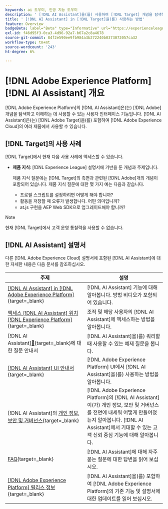 ```yaml
---
keywords: ai 도우미, 인공 지능 도우미
description: ' [!DNL AI Assistant]을(를) 사용하여 [!DNL Target] 개념을 탐색하고 이해하는 방법에 대해 알아봅니다.'
title: ' [!DNL AI Assistant] in [!DNL Target]을(를) 사용하는 방법'
feature: Overview
badgeBeta: label="Beta" type="Informative" url="https://experienceleague.adobe.com/docs/target/using/introduction/intro.html?lang=ko#beta newtab=true" tooltip=" [!DNL Adobe Target]의 Beta 기능"
exl-id: f46d95f3-0ca3-4d96-92a7-b67a2c8a4678
source-git-commit: 84f2e590ee9fb984a3b272240b0373072057ca32
workflow-type: tm+mt
source-wordcount: '243'
ht-degree: 6%

---
```


# [!DNL Adobe Experience Platform] [!DNL AI Assistant] 개요

[!DNL Adobe Experience Platform]의 [!DNL AI Assistant]은(는) [!DNL Adobe] 개념을 탐색하고 이해하는 데 사용할 수 있는 사용자 인터페이스 기능입니다. [!DNL AI Assistant]은(는) [!DNL Adobe Target]을(를) 포함하여 [!DNL Adobe Experience Cloud]의 여러 제품에서 사용할 수 있습니다.

## [!DNL Target]의 사용 사례

[!DNL Target]에서 현재 다음 사용 사례에 액세스할 수 있습니다.

* **제품 지식**: [!DNL Experience League] 설명서에 기반을 둔 개념과 주제입니다.

  제품 지식 질문에는 [!DNL Target]의 측면과 관련된 [!DNL Adobe]개의 개념이 포함되어 있습니다. 제품 지식 질문에 대한 몇 가지 예는 다음과 같습니다.

   * 프로필 스크립트를 설정하려면 어떻게 해야 합니까?
   * 활동을 저장할 때 오류가 발생합니다. 어떤 의미입니까?
   * at.js 구현을 AEP Web SDK으로 업그레이드해야 합니까?

>[!NOTE]
>
>현재 [!DNL Target]에서 고객 운영 통찰력을 사용할 수 없습니다.

## [!DNL AI Assistant] 설명서

다른 [!DNL Adobe Experience Cloud] 설명서에 포함된 [!DNL AI Assistant]에 대한 자세한 내용은 다음 문서를 참조하십시오.

| 주제 | 설명 |
| --- | --- |
| [[!DNL AI Assistant] in [!DNL Adobe Experience Platform]](https://experienceleague.adobe.com/ko/docs/experience-platform/ai-assistant/home){target=_blank} | [!DNL AI Assistant] 기능에 대해 알아봅니다. 방법 비디오가 포함되어 있습니다. |
| [액세스 [!DNL AI Assistant] 위치 [!DNL Experience Platform]](https://experienceleague.adobe.com/ko/docs/experience-platform/ai-assistant/access){target=_blank} | 조직 및 해당 사용자의 [!DNL AI Assistant]에 액세스하는 방법을 알아봅니다. |
|  [!DNL AI Assistant][&#128279;](https://experienceleague.adobe.com/ko/docs/experience-platform/ai-assistant/questions){target=_blank}에 대한 질문 안내서 | [!DNL AI Assistant]을(를) 쿼리할 때 사용할 수 있는 예제 질문을 봅니다. |
| [[!DNL AI Assistant] UI 안내서](https://experienceleague.adobe.com/ko/docs/experience-platform/ai-assistant/ui-guide){target=_blank} | [!DNL Adobe Experience Platform] UI에서 [!DNL AI Assistant]을(를) 사용하는 방법을 알아봅니다. |
|  [!DNL AI Assistant]의 [개인 정보, 보안 및 거버넌스](https://experienceleague.adobe.com/ko/docs/experience-platform/ai-assistant/privacy){target=_blank} | [!DNL Adobe Experience Platform]의 [!DNL AI Assistant]이(가) 개인 정보, 보안 및 거버넌스를 전면에 내세워 어떻게 만들어졌는지 알아봅니다. [!DNL AI Assistant]에서 기대할 수 있는 고객 신뢰 중심 기능에 대해 알아봅니다. |
| [FAQ](https://experienceleague.adobe.com/ko/docs/experience-platform/ai-assistant/faq){target=_blank} | [!DNL AI Assistant]에 대해 자주 묻는 질문에 대한 답변을 읽어 보십시오. |
| [[!DNL Adobe Experience Platform] 릴리스 정보](https://experienceleague.adobe.com/ko/docs/experience-platform/release-notes/latest){target=_blank} | [!DNL AI Assistant]을(를) 포함하여 [!DNL Adobe Experience Platform]의 기존 기능 및 설명서에 대한 업데이트를 읽어 보십시오. |